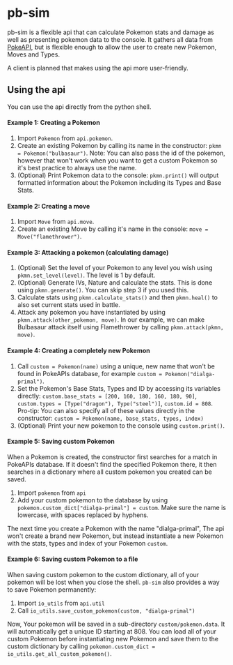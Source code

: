 # pb-sim
pb-sim is a flexible api that can calculate Pokemon stats and
damage as well as presenting pokemon data to the console. It
gathers all data from [PokeAPI](https://pokeapi.co/), but is 
flexible enough to allow the user to create new Pokemon, Moves
and Types.

A client is planned that makes using the api more user-friendly.

## Using the api
You can use the api directly from the python shell.

#### Example 1: Creating a Pokemon
1. Import `Pokemon` from `api.pokemon`.
2. Create an existing Pokemon by calling its name in the 
constructor: `pkmn = Pokemon("bulbasaur")`. Note: You can also pass
the id of the pokemon, however that won't work when you want to get
a custom Pokemon so it's best practice to always use the name.
3. (Optional) Print Pokemon data to the console: `pkmn.print()`
will output formatted information about the Pokemon including its 
Types and Base Stats.

#### Example 2: Creating a move
1. Import `Move` from `api.move`.
2. Create an existing Move by calling it's name in the console:
`move = Move("flamethrower")`.

#### Example 3: Attacking a pokemon (calculating damage)
1. (Optional) Set the level of your Pokemon to any level you wish
using `pkmn.set_level(level)`. The level is 1 by default.
2. (Optional) Generate IVs, Nature and calculate the stats.
This is done using `pkmn.generate()`. You can skip step 3 if you
used this.
3. Calculate stats using `pkmn.calculate_stats()` and 
then `pkmn.heal()` to also set current stats used in battle.
4. Attack any pokemon you have instantiated by using 
`pkmn.attack(other_pokemon, move)`. In our example, we can make
Bulbasaur attack itself using Flamethrower by calling
`pkmn.attack(pkmn, move)`.

#### Example 4: Creating a completely new Pokemon
1. Call `custom = Pokemon(name)` using a unique, new name that
won't be found in PokeAPIs database, for example
`custom = Pokemon("dialga-primal")`.
2. Set the Pokemon's Base Stats, Types and ID by accessing its
variables directly: 
`custom.base_stats = [200, 160, 180, 160, 180, 90]`, 
`custom.types = [Type("dragon"), Type("steel")]`,
`custom.id = 808`. Pro-tip: You can also specify all of these
values directly in the constructor: 
`custom = Pokemon(name, base_stats, types, index)`
3. (Optional) Print your new pokemon to the console using
`custom.print()`.

#### Example 5: Saving custom Pokemon
When a Pokemon is created, the constructor first searches for a 
match in PokeAPIs database. If it doesn't find the specified
Pokemon there, it then searches in a dictionary where all custom
pokemon you created can be saved.
1. Import `pokemon` from `api`
2. Add your custom pokemon to the database by using
`pokemon.custom_dict["dialga-primal"] = custom`. Make sure the name
is lowercase, with spaces replaced by hyphens.

The next time you create a Pokemon with the name "dialga-primal",
The api won't create a brand new Pokemon, but instead instantiate
a new Pokemon with the stats, types and index of your Pokemon 
`custom`.

#### Example 6: Saving custom Pokemon to a file
When saving custom pokemon to the custom dictionary, all of your
pokemon will be lost when you close the shell. `pb-sim` also
provides a way to save Pokemon permanently:
1. Import `io_utils` from `api.util`
2. Call `io_utils.save_custom_pokemon(custom, "dialga-primal")`

Now, Your pokemon will be saved in a sub-directory 
`custom/pokemon.data`. It will automatically get a unique ID
starting at 808. You can load all of your custom Pokemon before
instantiating new Pokemon and save them to the custom dictionary
by calling 
`pokemon.custom_dict = io_utils.get_all_custom_pokemon()`.